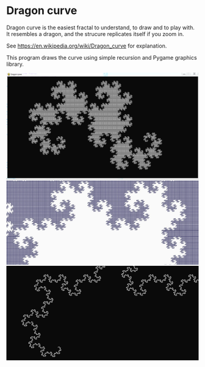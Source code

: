 # Dragon curve
Dragon curve is the easiest fractal to understand, to draw and to play with.  
It resembles a dragon, and the strucure replicates itself if you zoom in.

See https://en.wikipedia.org/wiki/Dragon_curve for explanation.

This program draws the curve using simple recursion and Pygame graphics library.

![Dragon curve example](dragon_curve_1.jpg?raw=true "Example 1")
![Dragon curve example](dragon_curve_3.jpg?raw=true "Example 2")
![Dragon curve example](dragon_curve_2.jpg?raw=true "Example 3")

